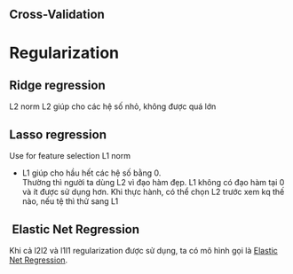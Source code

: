 ## Cross-Validation

# Regularization

## Ridge regression
L2 norm
L2 giúp cho các hệ số nhỏ, không được quá lớn
## Lasso regression
Use for feature selection
L1 norm
- L1 giúp cho hầu hết các hệ số bằng 0.  
Thường thì người ta dùng L2 vì đạo hàm đẹp. L1 không có đạo hàm tại 0 và ít được sử dụng hơn. Khi thực hành, có thể chọn L2 trước xem kq thế nào, nếu tệ thì thử sang L1

##  Elastic Net Regression
Khi cả l2l2 và l1l1 regularization được sử dụng, ta có mô hình gọi là [Elastic Net Regression](https://en.wikipedia.org/wiki/Elastic_net_regularization).
